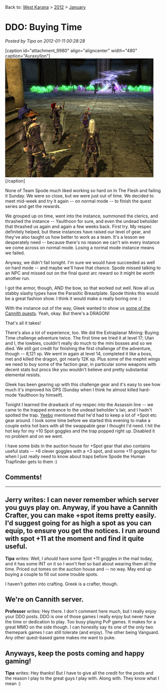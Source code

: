Back to: [West Karana](/posts/westkarana.md) > [2012](/posts/2012/westkarana.md) > [January](./westkarana.md)
# DDO: Buying Time

*Posted by Tipa on 2012-01-11 00:28:28*

[caption id="attachment\_9980" align="aligncenter" width="480" caption="Auraxyllon"][![](../../../uploads/2012/01/dndclient-2012-01-10-23-25-52-06-480x383.jpg "Auraxyllon")](../../../uploads/2012/01/dndclient-2012-01-10-23-25-52-06.jpg)[/caption]

None of Team Spode much liked working so hard on In The Flesh and failing it Sunday. We were so close, but we were just out of time. We decided to meet mid-week and try it again -- on normal mode -- to finish the quest series and get the rewards.

We grouped up on time, went into the instance, summoned the clerics, and thrashed the instance -- Yaulthoon for sure, and even the undead beholder that thrashed us again and again a few weeks back. First try. My respec definitely helped, but these instances have raised our level of gear, and they've also taught us how better to work as a team. It's a lesson we desperately need -- because there's no reason we can't win every instance we come across on normal mode. Losing a normal mode instance means we failed.

Anyway, we didn't fail tonight. I'm sure we would have succeeded as well on hard mode -- and maybe we'll have that chance. Spode missed talking to an NPC and missed out on the final quest arc reward so it might be worth another run.

I got the armor, though, AND the bow, so that worked out well. Now all us stabby slashy types have the Parasitic Breastplate. Spode thinks this would be a great fashion show. I think it would make a really boring one :)

With the instance out of the way, Gleek wanted to show us [some of the Cannith quests](http://happyduelingddo.blogspot.com/2011/12/extraplaner-mining-buying-time-soloed.html). Yeah, okay. But there's a DRAGON!

That's all it takes!

There's also a lot of experience, too. We did the Extraplanar Mining: Buying Time challenge adventure twice. The first time we tried it at level 17; Ulan and I, the lowbies, couldn't really do much to the mini bosses and so we died. We still got credit for finishing the first challenge of the adventure, though -- 8,121 xp. We went in again at level 14, completed it like a boss, met and killed the dragon, got nearly 12K xp. Plus some of the mephit wings we need to buy some of the faction gear, in particular some weapons with decent stats but procs like you wouldn't believe and pretty substantial elemental resists. 

Gleek has been gearing up with this challenge gear and it's easy to see how much it's improved his DPS (Sunday when I think he almost killed hard-mode Yaulthoon by himself).

Tonight I learned the drawback of my respec into the Assassin line -- we came to the trapped entrance to the undead beholder's lair, and I hadn't spotted the trap. [Yeebo](http://yfernbottom.blogspot.com/) mentioned that he'd had to keep a lot of +Spot etc gear around. I took some time before we started this evening to make a couple extra hot bars with all the swappable gear I thought I'd need. I hit the hot key for my +10 Spot goggles and the trap popped right up. Disabled it no problem and on we went.

I have some bids in the auction house for +Spot gear that also contains useful stats -- +6 clever goggles with a +3 spot, and some +11 goggles for when I just really need to know about traps before Spode the Human Trapfinder gets to them :)

## Comments!
---
**Jerry** writes: I can never remember which server you guys play on. Anyway, if you have a Cannith Crafter, you can make +spot items pretty easily. I'd suggest going for as high a spot as you can equip, to ensure you get the notices. I run around with spot +11 at the moment and find it quite useful.
---
**Tipa** writes: Well, I *should* have some Spot +11 goggles in the mail today, and it has some INT on it so I won't feel so bad about wearing them all the time. Priced out tomes on the auction house and -- no way. May end up buying a couple to fill out some trouble spots. 

I haven't gotten into crafting. Greek is a crafter, though. 

We're on Cannith server.
---
**Professer** writes: Hey there. I don't comment here much, but I really enjoy your DDO posts. DDO is one of those games I really enjoy but never have the time or dedication to play. Too busy playing PvP games. It makes for a great MMO on the side though. I can honestly say its one of the only two themepark games I can still tolerate (and enjoy). The other being Vanguard. Any other quest-based game makes me want to puke.

Anyways, keep the posts coming and happy gaming!
---
**Tipa** writes: Hey thanks! But I have to give all the credit for the posts and the reason I play to the great guys I play with. Along with. They know what I mean :)
